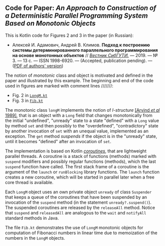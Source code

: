 ## Code for Paper: _An Approach to Construction of a Deterministic Parallel Programming System Based on Monotonic Objects_

This is Kotlin code for Figures 2 and 3 in the paper (in Russian):

* Алексей И. Адамович, Андрей В. Климов.
__Подход к построению системы детерминированного параллельного программирования на основе монотонных объектов__ // [_Вестник СибГУТИ._](http://vestnik.sibsutis.ru/) — 2019. — № 3. — 13 с. — ISSN 1998-6920. —
(Accepted, publication pending). — 
([PDF of authors' version](https://pat.keldysh.ru/~anklimov/papers/2019-Adamovich_Klimov--An_Approach_to_Construction_of_a_Deterministic_Parallel_Programming_System--Vestnik_SibGUTI--submitted-revised.pdf))

The notion of _monotonic_ class and object is motivated and defined in the paper and illustrated by this example.
The beginning and end of the code used in figures are marked with comment lines ///////:

* Fig. 2 in [`LongM.kt`](src/LongM.kt)
* Fig. 3 in [`Fib.kt`](src/Fib.kt)

The monotonic class `longM` implements the notion of _I-structure_ [[Arvind _et al_ 1989]](https://doi.org/10.1145/69558.69562), that is an object with a `Long` field that changes monotonically from the initial "undefined", "unready" state to a state "defined" with a `Long` value by method `set` and then possibly to the "overdefined", "contradictory" state by another invocation of `set` with an unequal value, implemented as an exception.
The `get` method _suspends_ if the object is in the "unready" state, until it becomes "defined" after an invocation of `set`.

The implementation is based on Kotlin [_coroutines_](https://kotlinlang.org/docs/reference/coroutines/coroutines-guide.html), that are lightweight parallel threads.
A coroutine is a stack of functions (methods) marked with `suspend` modifiers and possibly regular functions (methods), which the last `suspend` function have called.
The first stack frame of a coroutine is the argument of the `launch` or `runBlocking` library functions.
The `launch` function creates a new coroutine, which will be started in parallel later when a free core thread is available.

Each `LongM` object uses an own private object `unready` of class `Suspender` that keeps a queue of the coroutines that have been suspended by an invocation of the `suspend` method (in the statement `unready?.suspend()`).
The suspended coroutines are released by the `releaseAll` method.
Notice that `suspend` and `releasedAll` are analogous to the `wait` and `notifyAll` standard methods in Java.

The file `Fib.kt` demonstrates the use of `LongM` monotonic objects for computation of Fibonacci numbers in linear time due to memoization of the numbers in the `LongM` objects.